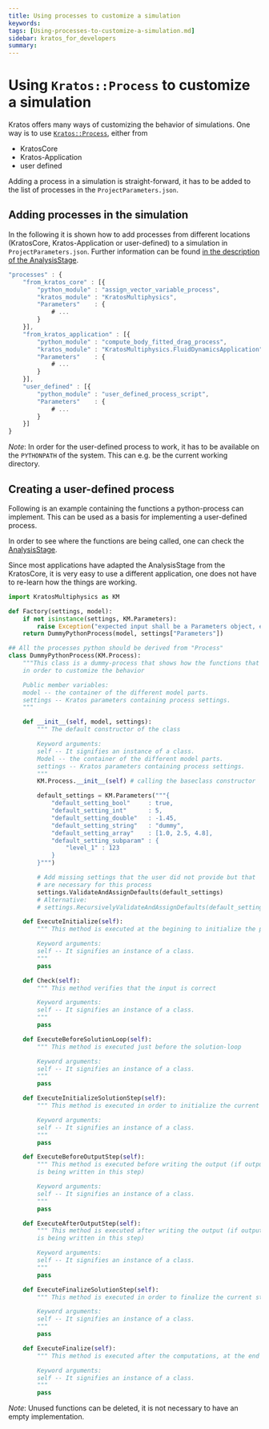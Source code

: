 ```yaml
---
title: Using processes to customize a simulation
keywords: 
tags: [Using-processes-to-customize-a-simulation.md]
sidebar: kratos_for_developers
summary: 
---
```


# Using `Kratos::Process` to customize a simulation
Kratos offers many ways of customizing the behavior of simulations. One way is to use [`Kratos::Process`](https://github.com/KratosMultiphysics/Kratos/blob/master/kratos/processes/process.h), either from 
* KratosCore
* Kratos-Application
* user defined 

Adding a process in a simulation is straight-forward, it has to be added to the list of processes in the `ProjectParameters.json`.

## Adding processes in the simulation
In the following it is shown how to add processes from different locations (KratosCore, Kratos-Application or user-defined) to a simulation in `ProjectParameters.json`. Further information can be found [in the description of the AnalysisStage](Common-Python-Interface-of-Applications-for-Users#analysisstage-usage).

```js
"processes" : {
    "from_kratos_core" : [{
        "python_module" : "assign_vector_variable_process",
        "kratos_module" : "KratosMultiphysics",
        "Parameters"    : {
            # ...
        }
    }],
    "from_kratos_application" : [{
        "python_module" : "compute_body_fitted_drag_process",
        "kratos_module" : "KratosMultiphysics.FluidDynamicsApplication",
        "Parameters"    : {
            # ...
        }
    }],
    "user_defined" : [{
        "python_module" : "user_defined_process_script",
        "Parameters"    : {
            # ...
        }
    }]
}
```


_Note_: In order for the user-defined process to work, it has to be available on the `PYTHONPATH` of the system. This can e.g. be the current working directory.

## Creating a user-defined process

Following is an example containing the functions a python-process can implement. This can be used as a basis for implementing a user-defined process.

In order to see where the functions are being called, one can check the [AnalysisStage](https://github.com/KratosMultiphysics/Kratos/blob/master/kratos/python_scripts/analysis_stage.py). 

Since most applications have adapted the AnalysisStage from the KratosCore, it is very easy to use a different application, one does not have to re-learn how the things are working.
```py
import KratosMultiphysics as KM

def Factory(settings, model):
    if not isinstance(settings, KM.Parameters):
        raise Exception("expected input shall be a Parameters object, encapsulating a json string")
    return DummyPythonProcess(model, settings["Parameters"])

## All the processes python should be derived from "Process"
class DummyPythonProcess(KM.Process):
    """This class is a dummy-process that shows how the functions that can be implemented
    in order to customize the behavior

    Public member variables:
    model -- the container of the different model parts.
    settings -- Kratos parameters containing process settings.
    """

    def __init__(self, model, settings):
        """ The default constructor of the class

        Keyword arguments:
        self -- It signifies an instance of a class.
        Model -- the container of the different model parts.
        settings -- Kratos parameters containing process settings.
        """
        KM.Process.__init__(self) # calling the baseclass constructor

        default_settings = KM.Parameters("""{
            "default_setting_bool"     : true,
            "default_setting_int"      : 5,
            "default_setting_double"   : -1.45,
            "default_setting_string"   : "dummy",
            "default_setting_array"    : [1.0, 2.5, 4.8],
            "default_setting_subparam" : {
                "level_1" : 123
            }
        }""")

        # Add missing settings that the user did not provide but that
        # are necessary for this process
        settings.ValidateAndAssignDefaults(default_settings)
        # Alternative:
        # settings.RecursivelyValidateAndAssignDefaults(default_settings)

    def ExecuteInitialize(self):
        """ This method is executed at the begining to initialize the process

        Keyword arguments:
        self -- It signifies an instance of a class.
        """
        pass

    def Check(self):
        """ This method verifies that the input is correct

        Keyword arguments:
        self -- It signifies an instance of a class.
        """
        pass

    def ExecuteBeforeSolutionLoop(self):
        """ This method is executed just before the solution-loop

        Keyword arguments:
        self -- It signifies an instance of a class.
        """
        pass

    def ExecuteInitializeSolutionStep(self):
        """ This method is executed in order to initialize the current step

        Keyword arguments:
        self -- It signifies an instance of a class.
        """
        pass

    def ExecuteBeforeOutputStep(self):
        """ This method is executed before writing the output (if output
        is being written in this step)

        Keyword arguments:
        self -- It signifies an instance of a class.
        """
        pass

    def ExecuteAfterOutputStep(self):
        """ This method is executed after writing the output (if output
        is being written in this step)

        Keyword arguments:
        self -- It signifies an instance of a class.
        """
        pass

    def ExecuteFinalizeSolutionStep(self):
        """ This method is executed in order to finalize the current step

        Keyword arguments:
        self -- It signifies an instance of a class.
        """
        pass

    def ExecuteFinalize(self):
        """ This method is executed after the computations, at the end of the solution-loop

        Keyword arguments:
        self -- It signifies an instance of a class.
        """
        pass
```
_Note_: Unused functions can be deleted, it is not necessary to have an empty implementation.